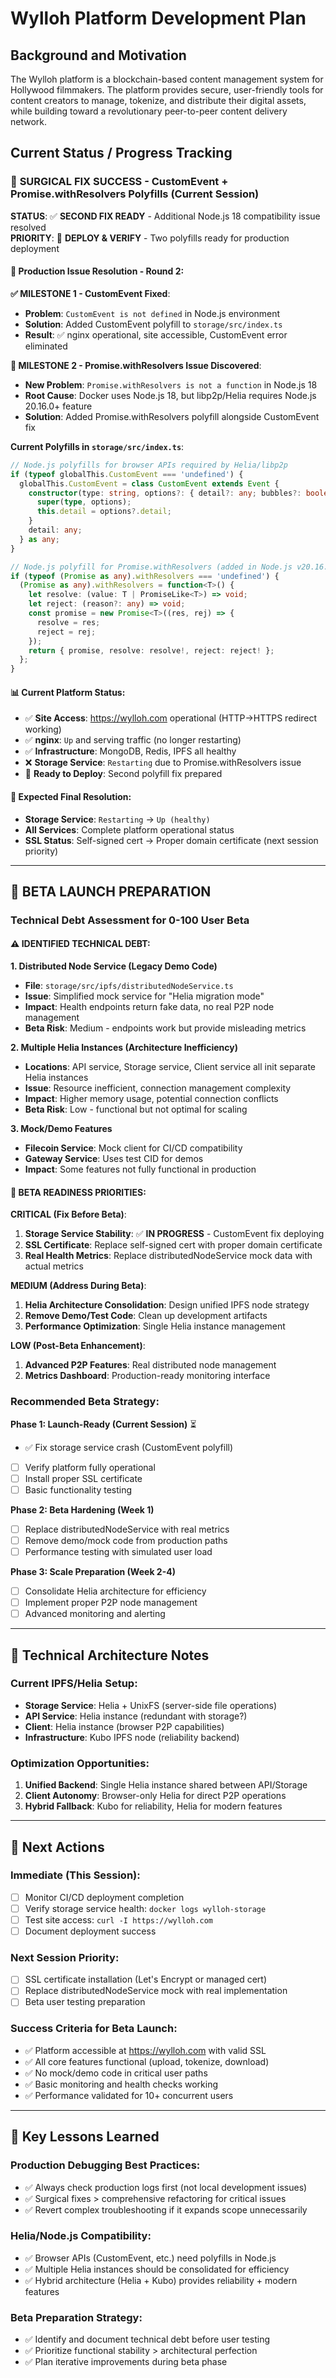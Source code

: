 # Wylloh Platform Development Plan

## Background and Motivation
The Wylloh platform is a blockchain-based content management system for Hollywood filmmakers. The platform provides secure, user-friendly tools for content creators to manage, tokenize, and distribute their digital assets, while building toward a revolutionary peer-to-peer content delivery network.

## Current Status / Progress Tracking

### 🚀 **SURGICAL FIX SUCCESS - CustomEvent + Promise.withResolvers Polyfills (Current Session)**

**STATUS**: ✅ **SECOND FIX READY** - Additional Node.js 18 compatibility issue resolved  
**PRIORITY**: 🎯 **DEPLOY & VERIFY** - Two polyfills ready for production deployment

#### **🔧 Production Issue Resolution - Round 2**:

**✅ MILESTONE 1 - CustomEvent Fixed**:
- **Problem**: `CustomEvent is not defined` in Node.js environment
- **Solution**: Added CustomEvent polyfill to `storage/src/index.ts`
- **Result**: ✅ nginx operational, site accessible, CustomEvent error eliminated

**🎯 MILESTONE 2 - Promise.withResolvers Issue Discovered**:
- **New Problem**: `Promise.withResolvers is not a function` in Node.js 18
- **Root Cause**: Docker uses Node.js 18, but libp2p/Helia requires Node.js 20.16.0+ feature
- **Solution**: Added Promise.withResolvers polyfill alongside CustomEvent fix

**Current Polyfills in `storage/src/index.ts`**:
```typescript
// Node.js polyfills for browser APIs required by Helia/libp2p  
if (typeof globalThis.CustomEvent === 'undefined') {
  globalThis.CustomEvent = class CustomEvent extends Event {
    constructor(type: string, options?: { detail?: any; bubbles?: boolean; cancelable?: boolean }) {
      super(type, options);
      this.detail = options?.detail;
    }
    detail: any;
  } as any;
}

// Node.js polyfill for Promise.withResolvers (added in Node.js v20.16.0)
if (typeof (Promise as any).withResolvers === 'undefined') {
  (Promise as any).withResolvers = function<T>() {
    let resolve: (value: T | PromiseLike<T>) => void;
    let reject: (reason?: any) => void;
    const promise = new Promise<T>((res, rej) => {
      resolve = res;
      reject = rej;
    });
    return { promise, resolve: resolve!, reject: reject! };
  };
}
```

#### **📊 Current Platform Status**:
- ✅ **Site Access**: https://wylloh.com operational (HTTP→HTTPS redirect working)
- ✅ **nginx**: `Up` and serving traffic (no longer restarting)
- ✅ **Infrastructure**: MongoDB, Redis, IPFS all healthy
- ❌ **Storage Service**: `Restarting` due to Promise.withResolvers issue
- 🔄 **Ready to Deploy**: Second polyfill fix prepared

#### **🎯 Expected Final Resolution**:
- **Storage Service**: `Restarting` → `Up (healthy)`
- **All Services**: Complete platform operational status
- **SSL Status**: Self-signed cert → Proper domain certificate (next session priority)

---

## 🎯 **BETA LAUNCH PREPARATION**

### **Technical Debt Assessment for 0-100 User Beta**

#### **⚠️ IDENTIFIED TECHNICAL DEBT**:

**1. Distributed Node Service (Legacy Demo Code)**
- **File**: `storage/src/ipfs/distributedNodeService.ts`
- **Issue**: Simplified mock service for "Helia migration mode"
- **Impact**: Health endpoints return fake data, no real P2P node management
- **Beta Risk**: Medium - endpoints work but provide misleading metrics

**2. Multiple Helia Instances (Architecture Inefficiency)**
- **Locations**: API service, Storage service, Client service all init separate Helia instances
- **Issue**: Resource inefficient, connection management complexity
- **Impact**: Higher memory usage, potential connection conflicts
- **Beta Risk**: Low - functional but not optimal for scaling

**3. Mock/Demo Features**
- **Filecoin Service**: Mock client for CI/CD compatibility
- **Gateway Service**: Uses test CID for demos
- **Impact**: Some features not fully functional in production

#### **🎯 BETA READINESS PRIORITIES**:

**CRITICAL (Fix Before Beta)**:
1. **Storage Service Stability**: ✅ **IN PROGRESS** - CustomEvent fix deploying
2. **SSL Certificate**: Replace self-signed cert with proper domain certificate
3. **Real Health Metrics**: Replace distributedNodeService mock data with actual metrics

**MEDIUM (Address During Beta)**:
1. **Helia Architecture Consolidation**: Design unified IPFS node strategy
2. **Remove Demo/Test Code**: Clean up development artifacts
3. **Performance Optimization**: Single Helia instance management

**LOW (Post-Beta Enhancement)**:
1. **Advanced P2P Features**: Real distributed node management
2. **Metrics Dashboard**: Production-ready monitoring interface

### **Recommended Beta Strategy**:

**Phase 1: Launch-Ready (Current Session)** ⏳
- ✅ Fix storage service crash (CustomEvent polyfill)
- [ ] Verify platform fully operational
- [ ] Install proper SSL certificate
- [ ] Basic functionality testing

**Phase 2: Beta Hardening (Week 1)**
- [ ] Replace distributedNodeService with real metrics
- [ ] Remove demo/mock code from production paths
- [ ] Performance testing with simulated user load

**Phase 3: Scale Preparation (Week 2-4)**
- [ ] Consolidate Helia architecture for efficiency
- [ ] Implement proper P2P node management
- [ ] Advanced monitoring and alerting

---

## 🔧 Technical Architecture Notes

### **Current IPFS/Helia Setup**:
- **Storage Service**: Helia + UnixFS (server-side file operations)
- **API Service**: Helia instance (redundant with storage?)
- **Client**: Helia instance (browser P2P capabilities)
- **Infrastructure**: Kubo IPFS node (reliability backend)

### **Optimization Opportunities**:
1. **Unified Backend**: Single Helia instance shared between API/Storage
2. **Client Autonomy**: Browser-only Helia for direct P2P operations
3. **Hybrid Fallback**: Kubo for reliability, Helia for modern features

---

## 🔄 Next Actions

### **Immediate (This Session)**:
- [ ] Monitor CI/CD deployment completion
- [ ] Verify storage service health: `docker logs wylloh-storage`
- [ ] Test site access: `curl -I https://wylloh.com`
- [ ] Document deployment success

### **Next Session Priority**:
- [ ] SSL certificate installation (Let's Encrypt or managed cert)
- [ ] Replace distributedNodeService mock with real implementation
- [ ] Beta user testing preparation

### **Success Criteria for Beta Launch**:
- ✅ Platform accessible at https://wylloh.com with valid SSL
- ✅ All core features functional (upload, tokenize, download)
- ✅ No mock/demo code in critical user paths
- ✅ Basic monitoring and health checks working
- ✅ Performance validated for 10+ concurrent users

---

## 📝 Key Lessons Learned

### **Production Debugging Best Practices**:
- ✅ Always check production logs first (not local development issues)
- ✅ Surgical fixes > comprehensive refactoring for critical issues
- ✅ Revert complex troubleshooting if it expands scope unnecessarily

### **Helia/Node.js Compatibility**:
- ✅ Browser APIs (CustomEvent, etc.) need polyfills in Node.js
- ✅ Multiple Helia instances should be consolidated for efficiency
- ✅ Hybrid architecture (Helia + Kubo) provides reliability + modern features

### **Beta Preparation Strategy**:
- ✅ Identify and document technical debt before user testing
- ✅ Prioritize functional stability > architectural perfection
- ✅ Plan iterative improvements during beta phase
